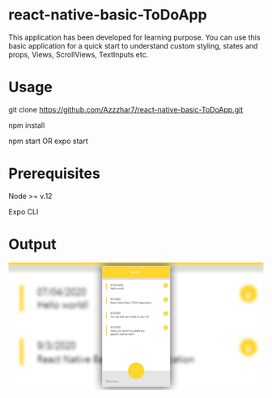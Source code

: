 # react-native-basic-ToDoApp
This application has been developed for learning purpose. You can use this basic application for a quick start to understand custom styling, states and props, Views, ScrollViews, TextInputs etc.

# Usage
git clone https://github.com/Azzzhar7/react-native-basic-ToDoApp.git

npm install

npm start OR expo start

# Prerequisites
Node >= v.12

Expo CLI

# Output

![](OUTPUT-react-native-basic-to-do-application.jpg)
